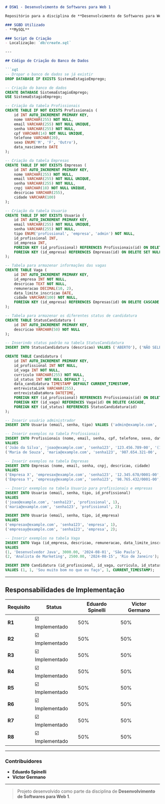 ```markdown
# DSW1 - Desenvolvimento de Softwares para Web 1

Repositório para a disciplina de **Desenvolvimento de Softwares para Web 1**.

### SGBD Utilizado
- **MySQL**

### Script de Criação
- Localização: `db/create.sql`

---

## Código de Criação do Banco de Dados

```sql
-- Dropar o banco de dados se já existir
DROP DATABASE IF EXISTS SistemaEstagioEmprego;

-- Criação do banco de dados
CREATE DATABASE SistemaEstagioEmprego;
USE SistemaEstagioEmprego;

-- Criação da tabela Profissionais
CREATE TABLE IF NOT EXISTS Profissionais (
    id INT AUTO_INCREMENT PRIMARY KEY,
    nome VARCHAR(255) NOT NULL,
    email VARCHAR(255) NOT NULL UNIQUE,
    senha VARCHAR(255) NOT NULL,
    cpf VARCHAR(14) NOT NULL UNIQUE,
    telefone VARCHAR(20),
    sexo ENUM('M', 'F', 'Outro'),
    data_nascimento DATE
);

-- Criação da tabela Empresas
CREATE TABLE IF NOT EXISTS Empresas (
    id INT AUTO_INCREMENT PRIMARY KEY,
    nome VARCHAR(255) NOT NULL,
    email VARCHAR(255) NOT NULL UNIQUE,
    senha VARCHAR(255) NOT NULL,
    cnpj VARCHAR(18) NOT NULL UNIQUE,
    descricao VARCHAR(255),
    cidade VARCHAR(100)
);

-- Criação da tabela Usuario
CREATE TABLE IF NOT EXISTS Usuario (
    id INT AUTO_INCREMENT PRIMARY KEY,
    email VARCHAR(255) NOT NULL UNIQUE,
    senha VARCHAR(255) NOT NULL,
    tipo ENUM('profissional', 'empresa', 'admin') NOT NULL,
    id_profissional INT,
    id_empresa INT,
    FOREIGN KEY (id_profissional) REFERENCES Profissionais(id) ON DELETE SET NULL,
    FOREIGN KEY (id_empresa) REFERENCES Empresas(id) ON DELETE SET NULL
);

-- Tabela para armazenar informações das vagas
CREATE TABLE Vaga (
    id INT AUTO_INCREMENT PRIMARY KEY,
    id_empresa INT NOT NULL,
    descricao TEXT NOT NULL,
    remuneracao DECIMAL(10, 2),
    data_limite_inscricao DATE,
    cidade VARCHAR(100) NOT NULL,
    FOREIGN KEY (id_empresa) REFERENCES Empresas(id) ON DELETE CASCADE
);

-- Tabela para armazenar os diferentes status de candidatura
CREATE TABLE StatusCandidatura (
    id INT AUTO_INCREMENT PRIMARY KEY,
    descricao VARCHAR(50) NOT NULL
);

-- Inserindo status padrão na tabela StatusCandidatura
INSERT INTO StatusCandidatura (descricao) VALUES ('ABERTO'), ('NÃO SELECIONADO'), ('ENTREVISTA');

CREATE TABLE Candidatura (
    id INT AUTO_INCREMENT PRIMARY KEY,
    id_profissional INT NOT NULL,
    id_vaga INT NOT NULL,
    curriculo VARCHAR(255) NOT NULL,
    id_status INT NOT NULL DEFAULT 1,
    data_candidatura TIMESTAMP DEFAULT CURRENT_TIMESTAMP,
    entrevistaLink VARCHAR(255),
    entrevistaDataHora DATETIME,
    FOREIGN KEY (id_profissional) REFERENCES Profissionais(id) ON DELETE CASCADE,
    FOREIGN KEY (id_vaga) REFERENCES Vaga(id) ON DELETE CASCADE,
    FOREIGN KEY (id_status) REFERENCES StatusCandidatura(id)
);

-- Inserir usuário administrador
INSERT INTO Usuario (email, senha, tipo) VALUES ('admin@example.com', 'admin123', 'admin');

-- Inserir exemplos na tabela Profissionais
INSERT INTO Profissionais (nome, email, senha, cpf, telefone, sexo, data_nascimento)
VALUES 
('João da Silva', 'joao@example.com', 'senha123', '123.456.789-00', '(11) 98765-4321', 'M', '1990-01-01'),
('Maria de Souza', 'maria@example.com', 'senha123', '987.654.321-00', '(11) 91234-5678', 'F', '1992-02-02');

-- Inserir exemplos na tabela Empresas
INSERT INTO Empresas (nome, email, senha, cnpj, descricao, cidade)
VALUES 
('Empresa X', 'empresax@example.com', 'senha123', '12.345.678/0001-00', 'Empresa de tecnologia', 'São Paulo'),
('Empresa Y', 'empresay@example.com', 'senha123', '98.765.432/0001-00', 'Empresa de marketing', 'Rio de Janeiro');

-- Inserir exemplos na tabela Usuario para profissionais e empresas
INSERT INTO Usuario (email, senha, tipo, id_profissional) 
VALUES 
('joao@example.com', 'senha123', 'profissional', 1),
('maria@example.com', 'senha123', 'profissional', 2);

INSERT INTO Usuario (email, senha, tipo, id_empresa) 
VALUES 
('empresax@example.com', 'senha123', 'empresa', 1),
('empresay@example.com', 'senha123', 'empresa', 2);

-- Inserir exemplos na tabela Vaga
INSERT INTO Vaga (id_empresa, descricao, remuneracao, data_limite_inscricao, cidade)
VALUES 
(1, 'Desenvolvedor Java', 3000.00, '2024-08-01', 'São Paulo'),
(2, 'Analista de Marketing', 2500.00, '2024-08-15', 'Rio de Janeiro');

INSERT INTO Candidatura (id_profissional, id_vaga, curriculo, id_status, data_candidatura)
VALUES (1, 1, 'Sou muito bom no que eu faço', 1, CURRENT_TIMESTAMP);
```

---

## Responsabilidades de Implementação

| Requisito | Status | Eduardo Spinelli | Victor Germano |
|-----------|--------|------------------|----------------|
| **R1**    | ☑️ Implementado | 50% | 50% |
| **R2**    | ☑️ Implementado | 50% | 50% |
| **R3**    | ☑️ Implementado | 50% | 50% |
| **R4**    | ☑️ Implementado | 50% | 50% |
| **R5**    | ☑️ Implementado | 50% | 50% |
| **R6**    | ☑️ Implementado | 50% | 50% |
| **R7**    | ☑️ Implementado | 50% | 50% |
| **R8**    | ☑️ Implementado | 50% | 50% |

---

### Contribuidores
- **Eduardo Spinelli**
- **Victor Germano**

---

> Projeto desenvolvido como parte da disciplina de **Desenvolvimento de Softwares para Web 1**.
```
